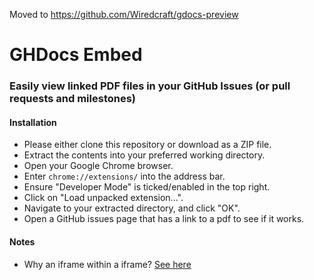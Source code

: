 Moved to https://github.com/Wiredcraft/gdocs-preview

# GHDocs Embed

### Easily view linked PDF files in your GitHub Issues (or pull requests and milestones)

#### Installation
 - Please either clone this repository or download as a ZIP file.
 - Extract the contents into your preferred working directory.
 - Open your Google Chrome browser.
 - Enter `chrome://extensions/` into the address bar.
 - Ensure "Developer Mode" is ticked/enabled in the top right.
 - Click on "Load unpacked extension...".
 - Navigate to your extracted directory, and click "OK".
 - Open a GitHub issues page that has a link to a pdf to see if it works.

#### Notes
 - Why an iframe within a iframe? [See here](http://stackoverflow.com/questions/24641592/injecting-iframe-into-page-with-restrictive-content-security-policy)
